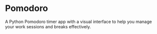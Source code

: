 # Pomodoro
A Python Pomodoro timer app with a visual interface to help you manage your work sessions and breaks effectively.
